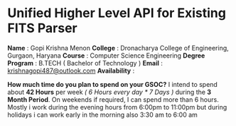 
# Unified Higher Level API for Existing FITS Parser

**Name** : Gopi Krishna Menon
**College** : Dronacharya College of Engineering, Gurgaon, Haryana
**Course** : Computer Science Engineering
**Degree Program** : B.TECH ( Bachelor of Technology )
**Email** : krishnagopi487@outlook.com
**Availability** : 

**How much time do you plan to spend on your GSOC?**
 I intend to spend about **42 Hours** per week *( 6 Hours every day * 7 Days )*  during the **3 Month Period**.  On weekends if required, I can spend more than 6 hours.  Mostly i work during the evening hours from  6:00pm to 11:00pm but during holidays i can work early in the morning also 3:30 am to 6:00 am 
<!--stackedit_data:
eyJoaXN0b3J5IjpbNTY2NzI5MTkxLDczOTY0MjU2OCw2MTc1NT
E3MjAsLTE2MzQ3NjEyNTVdfQ==
-->